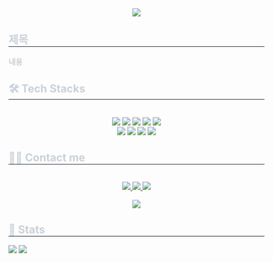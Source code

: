 <div align= "center">
  <img src="https://capsule-render.vercel.app/api?type=waving&color=gradient&height=180&text=Hello%20I'm%20jinmyeong&animation=twinkling&fontColor=ffffff&fontSize=60" />
</div> 
<div style="text-align: left;"> 
  <h2 style="border-bottom: 1px solid #21262d; color: #c9d1d9;"> 제목 </h2>  
  <div style="font-weight: 700; font-size: 15px; text-align: left; color: #c9d1d9;"> 내용 </div> 
</div>
<div style="text-align: left;">
  <h2 style="border-bottom: 1px solid #21262d; color: #c9d1d9;"> 🛠️ Tech Stacks </h2> <br> 
  <div  align= "center">
    <img src="https://img.shields.io/badge/React-61DAFB?style=flat&logo=React&logoColor=white">
    <img src="https://img.shields.io/badge/Next.js-000000?style=flat&logo=Next.js&logoColor=white">
    <img src="https://img.shields.io/badge/Vue.js-4FC08D?style=flat&logo=Vue.js&logoColor=white">
    <img src="https://img.shields.io/badge/Notion-000000?style=flat&logo=Notion&logoColor=white">
    <img src="https://img.shields.io/badge/Recoil-0179f3?style=flat&logo=Recoil&logoColor=white">
    <br/>
    <img src="https://img.shields.io/badge/StyledComponents-DB7093?style=flat&logo=StyledComponents&logoColor=white">
    <img src="https://img.shields.io/badge/Github-181717?style=flat&logo=Github&logoColor=white">
    <img src="https://img.shields.io/badge/HTML5-E34F26?style=flat&logo=HTML5&logoColor=white">
    <img src="https://img.shields.io/badge/Javascript-F7DF1E?style=flat&logo=Javascript&logoColor=white">
  </div>
</div>
<div style="text-align: left;">
  <h2 style="border-bottom: 1px solid #21262d; color: #c9d1d9;"> 🧑‍💻 Contact me </h2> <br> 
  <div align= "center">
    <a href=https://velog.io/@jingmong> <img src="https://img.shields.io/badge/Velog-20C997?style=flat&logo=Velog&logoColor=white&link=https://velog.io/@jingmong"> </a>
    <a href=mailto:jev.je0520@gmail.com> <img src="https://img.shields.io/badge/Gmail-EA4335?style=flat&logo=Gmail&logoColor=white&link=mailto:jev.je0520@gmail.com"> </a>
    <a href=https://jingmong.tistory.com/> <img src="https://img.shields.io/badge/Tistory-000000?style=flat&logo=Tistory&logoColor=white&link=https://jingmong.tistory.com/"> </a>
  </div>
    
  <br> 

  <div align= "center">
    <a href="https://hits.seeyoufarm.com"> <img src="https://hits.seeyoufarm.com/api/count/incr/badge.svg?url=https%3A%2F%2Fgithub.com%2Fjejinmyeong%2F&count_bg=%23000000&title_bg=%23000000&icon=github.svg&icon_color=%23FFFFFF&title=GitHub&edge_flat=false"/></a>
  </div> 
</div>
<div style="text-align: left;"> 
  <h2 style="border-bottom: 1px solid #21262d; color: #c9d1d9;"> 🏅 Stats </h2>
  <div align= "left"> 
    <img src="http://mazassumnida.wtf/api/generate_badge?boj=jbright0520" />
    <img src="https://github-readme-stats.vercel.app/api/top-langs/?username=jejinmyeong&layout=compact&bg_color=180,f6d6ff,00000000&title_color=000000&text_color=000000"
/>
  </div> 
</div>
    
